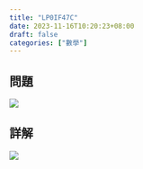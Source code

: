 ```yaml
---
title: "LP0IF47C"
date: 2023-11-16T10:20:23+08:00
draft: false
categories: ["數學"]
---
```

<!--more-->

## 問題
<img src="/posts/solution/LP0IF47C-q.png">

## 詳解
<img src="/posts/solution/LP0IF47C-sol.png">

